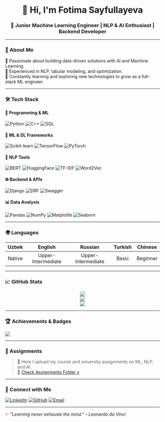 <h1 align="center">👋 Hi, I'm Fotima Sayfullayeva</h1>
<h3 align="center">💫 Junior Machine Learning Engineer | NLP & AI Enthusiast | Backend Developer</h3>

---

### 🧠 About Me  
🎯 Passionate about building data-driven solutions with AI and Machine Learning.  
💬 Experienced in NLP, tabular modeling, and optimization.  
🚀 Constantly learning and exploring new technologies to grow as a full-stack ML engineer.

---

### 🛠️ Tech Stack  

#### 🧩 Programming & ML
![Python](https://img.shields.io/badge/Python-3670A0?style=for-the-badge&logo=python&logoColor=ffdd54)
![C++](https://img.shields.io/badge/C++-00599C?style=for-the-badge&logo=cplusplus&logoColor=white)
![SQL](https://img.shields.io/badge/SQL-336791?style=for-the-badge&logo=postgresql&logoColor=white)

#### 🤖 ML & DL Frameworks
![Scikit-learn](https://img.shields.io/badge/Scikit--learn-F7931E?style=for-the-badge&logo=scikit-learn&logoColor=white)
![TensorFlow](https://img.shields.io/badge/TensorFlow-FF6F00?style=for-the-badge&logo=tensorflow&logoColor=white)
![PyTorch](https://img.shields.io/badge/PyTorch-EE4C2C?style=for-the-badge&logo=pytorch&logoColor=white)

#### 💬 NLP Tools
![BERT](https://img.shields.io/badge/BERT-000000?style=for-the-badge&logo=transformers&logoColor=yellow)
![HuggingFace](https://img.shields.io/badge/HuggingFace-FFD700?style=for-the-badge&logo=huggingface&logoColor=black)
![TF-IDF](https://img.shields.io/badge/TF--IDF-0A66C2?style=for-the-badge)
![Word2Vec](https://img.shields.io/badge/Word2Vec-FF4088?style=for-the-badge)

#### 🌐 Backend & APIs
![Django](https://img.shields.io/badge/Django-092E20?style=for-the-badge&logo=django&logoColor=white)
![DRF](https://img.shields.io/badge/DRF-FF1709?style=for-the-badge&logo=django&logoColor=white)
![Swagger](https://img.shields.io/badge/Swagger-85EA2D?style=for-the-badge&logo=swagger&logoColor=black)

#### 📊 Data Analysis
![Pandas](https://img.shields.io/badge/Pandas-150458?style=for-the-badge&logo=pandas&logoColor=white)
![NumPy](https://img.shields.io/badge/Numpy-013243?style=for-the-badge&logo=numpy&logoColor=white)
![Matplotlib](https://img.shields.io/badge/Matplotlib-11557C?style=for-the-badge)
![Seaborn](https://img.shields.io/badge/Seaborn-7BB8F3?style=for-the-badge)

---

### 🌍 Languages  
| Uzbek | English | Russian | Turkish | Chinese |
|:---:|:---:|:---:|:---:|:---:|
| Native | Upper-Intermediate | Upper-Intermediate | Basic | Beginner |

---

### 📈 GitHub Stats

<div align="center">

![](https://github-readme-stats.vercel.app/api?username=FotimaS&theme=radical&show_icons=true&hide_border=true&count_private=true)  
![](https://github-readme-streak-stats.herokuapp.com/?user=FotimaS&theme=radical&hide_border=true)  
![](https://github-readme-stats.vercel.app/api/top-langs/?username=FotimaS&layout=compact&theme=radical&hide_border=true)

</div>

---

### 🏆 Achievements & Badges
![](https://github-profile-trophy.vercel.app/?username=FotimaS&theme=radical&no-frame=true&no-bg=true&margin-w=5)

--- 

### 📘 Assignments  
> 🧠 Here I upload my course and university assignments on ML, NLP, and AI.  
> 📂 [Check Assignments Folder »](https://github.com/FotimaS?tab=repositories)

---

### 🌟 Connect with Me  
[![LinkedIn](https://img.shields.io/badge/LinkedIn-0077B5?style=for-the-badge&logo=linkedin&logoColor=white)](https://www.linkedin.com/in/fotima-sayfullayeva/)
[![GitHub](https://img.shields.io/badge/GitHub-100000?style=for-the-badge&logo=github&logoColor=white)](https://github.com/FotimaS)
[![Email](https://img.shields.io/badge/Email-fotimasayfullayeva6@gmail.com-red?style=for-the-badge&logo=gmail&logoColor=white)]()

---

✨ *“Learning never exhausts the mind.” – Leonardo da Vinci*
